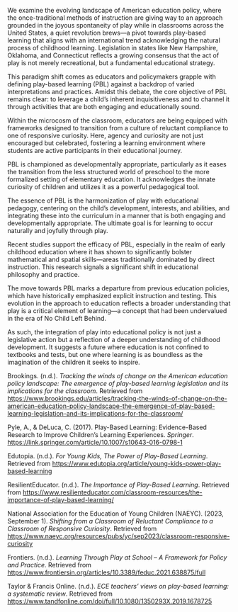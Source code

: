 We examine the evolving landscape of American education policy, where the once-traditional methods of instruction are giving way to an approach grounded in the joyous spontaneity of play while in classrooms across the United States, a quiet revolution brews—a pivot towards play-based learning that aligns with an international trend acknowledging the natural process of childhood learning. Legislation in states like New Hampshire, Oklahoma, and Connecticut reflects a growing consensus that the act of play is not merely recreational, but a fundamental educational strategy.

This paradigm shift comes as educators and policymakers grapple with defining play-based learning (PBL) against a backdrop of varied interpretations and practices. Amidst this debate, the core objective of PBL remains clear: to leverage a child’s inherent inquisitiveness and to channel it through activities that are both engaging and educationally sound.

Within the microcosm of the classroom, educators are being equipped with frameworks designed to transition from a culture of reluctant compliance to one of responsive curiosity. Here, agency and curiosity are not just encouraged but celebrated, fostering a learning environment where students are active participants in their educational journey.

PBL is championed as developmentally appropriate, particularly as it eases the transition from the less structured world of preschool to the more formalized setting of elementary education. It acknowledges the innate curiosity of children and utilizes it as a powerful pedagogical tool.

The essence of PBL is the harmonization of play with educational pedagogy, centering on the child’s development, interests, and abilities, and integrating these into the curriculum in a manner that is both engaging and developmentally appropriate. The ultimate goal is for learning to occur naturally and joyfully through play.

Recent studies support the efficacy of PBL, especially in the realm of early childhood education where it has shown to significantly bolster mathematical and spatial skills—areas traditionally dominated by direct instruction. This research signals a significant shift in educational philosophy and practice.

The move towards PBL marks a departure from previous education policies, which have historically emphasized explicit instruction and testing. This evolution in the approach to education reflects a broader understanding that play is a critical element of learning—a concept that had been undervalued in the era of No Child Left Behind.

As such, the integration of play into educational policy is not just a legislative action but a reflection of a deeper understanding of childhood development. It suggests a future where education is not confined to textbooks and tests, but one where learning is as boundless as the imagination of the children it seeks to inspire.

Brookings. (n.d.). *Tracking the winds of change on the American education policy landscape: The emergence of play-based learning legislation and its implications for the classroom*. Retrieved from https://www.brookings.edu/articles/tracking-the-winds-of-change-on-the-american-education-policy-landscape-the-emergence-of-play-based-learning-legislation-and-its-implications-for-the-classroom/

Pyle, A., &amp; DeLuca, C. (2017). Play-Based Learning: Evidence-Based Research to Improve Children’s Learning Experiences. *Springer*. https://link.springer.com/article/10.1007/s10643-016-0798-1

Edutopia. (n.d.). *For Young Kids, The Power of Play-Based Learning*. Retrieved from https://www.edutopia.org/article/young-kids-power-play-based-learning

ResilientEducator. (n.d.). *The Importance of Play-Based Learning*. Retrieved from https://www.resilienteducator.com/classroom-resources/the-importance-of-play-based-learning/

National Association for the Education of Young Children (NAEYC). (2023, September 1). *Shifting from a Classroom of Reluctant Compliance to a Classroom of Responsive Curiosity*. Retrieved from https://www.naeyc.org/resources/pubs/yc/sep2023/classroom-responsive-curiosity

Frontiers. (n.d.). *Learning Through Play at School – A Framework for Policy and Practice*. Retrieved from https://www.frontiersin.org/articles/10.3389/feduc.2021.638875/full

Taylor &amp; Francis Online. (n.d.). *ECE teachers’ views on play-based learning: a systematic review*. Retrieved from https://www.tandfonline.com/doi/full/10.1080/1350293X.2019.1678725